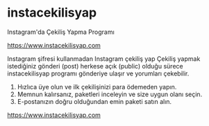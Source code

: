 # instacekilisyap
Instagram'da Çekiliş Yapma Programı

https://www.instacekilisyap.com

Instagram şifresi kullanmadan Instagram çekiliş yap
Çekiliş yapmak istediğiniz gönderi (post) herkese açık (public) olduğu sürece instacekilisyap programı gönderiye ulaşır ve yorumları çekebilir.

1. Hızlıca üye olun ve ilk çekilişinizi para ödemeden yapın.
2. Memnun kalırsanız, paketleri inceleyin ve size uygun olanı seçin.
3. E-postanızın doğru olduğundan emin paketi satın alın.


https://www.instacekilisyap.com

